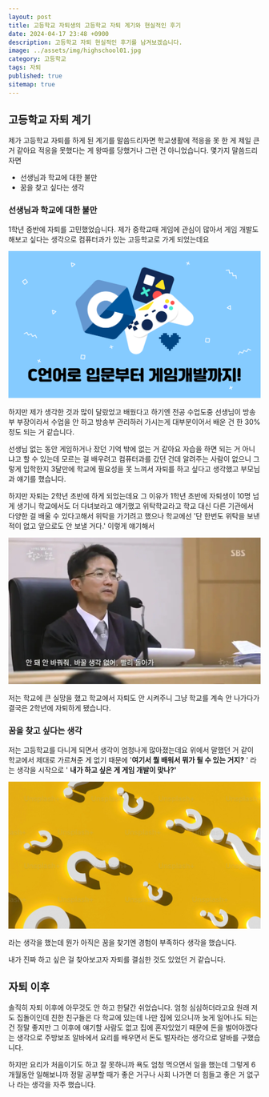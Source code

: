 ```yaml
---
layout: post
title: 고등학교 자퇴생의 고등학교 자퇴 계기와 현실적인 후기
date: 2024-04-17 23:48 +0900
description: 고등학교 자퇴 현실적인 후기를 남겨보겠습니다.
image: ../assets/img/highschool01.jpg
category: 고등학교
tags: 자퇴
published: true
sitemap: true
---
```


## 고등학교 자퇴 계기

제가 고등학교 자퇴를 하게 된 계기를 말씀드리자면 학교생활에 적응을 못 한 게 제일 큰 거 같아요
적응을 못했다는 게 왕따를 당했거나 그런 건 아니었습니다. 몇가지 말씀드리자면

- 선생님과 학교에 대한 불만
- 꿈을 찾고 싶다는 생각

### 선생님과 학교에 대한 불만

1학년 중반에 자퇴를 고민했었습니다.
제가 중학교때 게임에 관심이 많아서 게임 개발도 해보고 싶다는 생각으로 컴퓨터과가 있는 고등학교로
가게 되었는데요

![image](/assets/img/game.jpg)

하지만 제가 생각한 것과 많이 달랐었고 배웠다고 하기엔 전공 수업도중 선생님이 방송부 부장이라서 수업을 안 하고 방송부 관리하러 가시는게 대부분이어서 배운 건 한 30%정도 되는 거 같습니다.

선생님 없는 동안 게임하거나 잤던 기억 밖에 없는 거 같아요 자습을 하면 되는 거 아니냐고 할 수 있는데
모르는 걸 배우려고 컴퓨터과를 갔던 건데 알려주는 사람이 없으니
그렇게 입학한지 3달만에 학교에 필요성을 못 느껴서 자퇴를 하고 싶다고 생각했고 부모님과 얘기를 했습니다. 

하지만 자퇴는 2학년 초반에 하게 되었는데요
그 이유가 1학년 초반에 자퇴생이 10명 넘게 생기니 학교에서도 더 다녀보라고 얘기했고
위탁학교라고 학교 대신 다른 기관에서 다양한 걸 배울 수 있다고해서 위탁을 가기려고 했으나
학교에선 '단 한번도 위탁을 보낸 적이 없고 앞으로도 안 보낼 거다.' 이렇게 얘기해서

![image](/assets/img/highschool03.jpg)

저는 학교에 큰 실망을 했고 학교에서 자퇴도 안 시켜주니 그냥 학교를 계속 안 나가다가
결국은 2학년에 자퇴하게 됐습니다.

### 꿈을 찾고 싶다는 생각
저는 고등학교를 다니게 되면서 생각이 엄청나게 많아졌는데요
위에서 말했던 거 같이 학교에서 제대로 가르쳐준 게 없기 때문에 '**여기서 뭘 배워서 뭐가 될 수 있는 거지?** '
라는 생각을 시작으로 ' **내가 하고 싶은 게 게임 개발이 맞나?'** 

![image](/assets/img/highschool04.jpg)

라는 생각을 했는데 뭔가 아직은 꿈을 찾기엔 경험이 부족하다 생각을 했습니다.

내가 진짜 하고 싶은 걸 찾아보고자 자퇴를 결심한 것도 있었던 거 같습니다.

## 자퇴 이후

솔직히 자퇴 이후에 아무것도 안 하고 한달간 쉬었습니다.
엄청 심심하더라고요 원래 저도 집돌이인데 친한 친구들은 다 학교에 있는데 
나만 집에 있으니까 늦게 일어나도 되는 건 정말 좋지만 
그 이후에 얘기할 사람도 없고 집에 혼자있었기 때문에 돈을 벌어야겠다는 생각으로 
주방보조 알바에서 요리를 배우면서 돈도 벌자라는 생각으로 알바를 구했습니다.

하지만 요리가 처음이기도 하고 잘 못하니까 욕도 엄청 먹으면서 일을 했는데
그렇게 6개월동안 일해보니까 정말 공부할 때가 좋은 거구나
사회 나가면 더 힘들고 좋은 거 없구나 라는 생각을 자주 했습니다.


